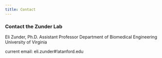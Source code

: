 ```yaml
---
title: Contact
---
```



### Contact the Zunder Lab

Eli Zunder, Ph.D.
Assistant Professor
Department of Biomedical Engineering
University of Virginia

current email: eli.zunder#!atanford.edu